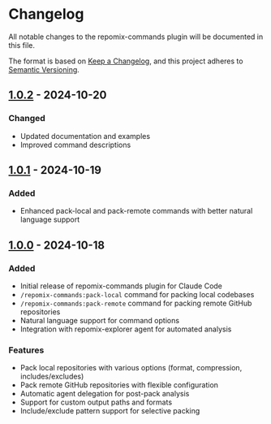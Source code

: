 # Changelog

All notable changes to the repomix-commands plugin will be documented in this file.

The format is based on [Keep a Changelog](https://keepachangelog.com/en/1.1.0/),
and this project adheres to [Semantic Versioning](https://semver.org/spec/v2.0.0.html).

## [1.0.2] - 2024-10-20

### Changed
- Updated documentation and examples
- Improved command descriptions

## [1.0.1] - 2024-10-19

### Added
- Enhanced pack-local and pack-remote commands with better natural language support

## [1.0.0] - 2024-10-18

### Added
- Initial release of repomix-commands plugin for Claude Code
- `/repomix-commands:pack-local` command for packing local codebases
- `/repomix-commands:pack-remote` command for packing remote GitHub repositories
- Natural language support for command options
- Integration with repomix-explorer agent for automated analysis

### Features
- Pack local repositories with various options (format, compression, includes/excludes)
- Pack remote GitHub repositories with flexible configuration
- Automatic agent delegation for post-pack analysis
- Support for custom output paths and formats
- Include/exclude pattern support for selective packing

[1.0.2]: https://github.com/yamadashy/repomix/compare/v1.0.1...v1.0.2
[1.0.1]: https://github.com/yamadashy/repomix/compare/v1.0.0...v1.0.1
[1.0.0]: https://github.com/yamadashy/repomix/releases/tag/v1.0.0
